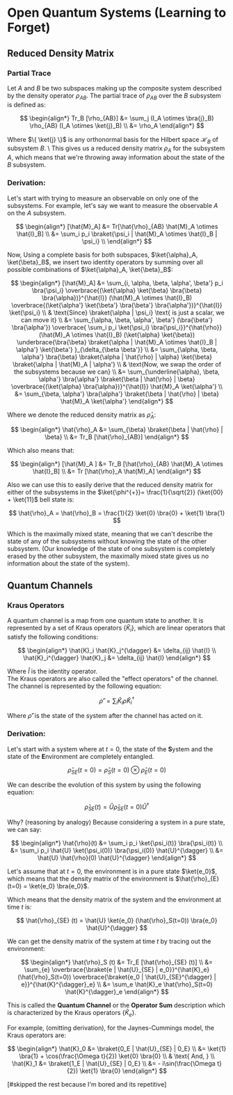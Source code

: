 # Open Quantum Systems (Learning to Forget)


## Reduced Density Matrix

### Partial Trace

Let $A$ and $B$ be two subspaces making up the composite system described by the density operator $\rho_{AB}$. The partial trace of $\rho_{AB}$ over the $B$ subsystem is defined as:

$$
\begin{align*}
Tr_B [\rho_{AB}] &= \sum_j (I_A \otimes \bra{j}_B) \rho_{AB} (I_A \otimes \ket{j}_B) \\
&= \rho_A
\end{align*}
$$

Where $\{ \ket{j} \}$ is any orthonormal basis for the Hilbert space $\mathcal{H}_B$ of subsystem $B$. \ 
This gives us a reduced density matrix $\rho_A$ for the subsystem $A$, which means that we're throwing away information about the state of the $B$ subsystem.

### Derivation:

Let's start with trying to measure an observable on only one of the subsystems. For example, let's say we want to measure the observable $A$ on the $A$ subsystem.

$$
\begin{align*}
[\hat{M}_A] &= Tr[\hat{\rho}_{AB} \hat{M}_A \otimes \hat{I}_B] \\
&= \sum_i p_i \braket{\psi_i | \hat{M}_A  \otimes \hat{I}_B | \psi_i} \\
\end{align*}
$$

Now, Using a complete basis for both subspaces,  $\ket{\alpha}_A, \ket{\beta}_B$, we insert two identity operators by summing over all possible combinations of  $\ket{\alpha}_A, \ket{\beta}_B$:

$$
\begin{align*}
[\hat{M}_A] &= \sum_{i, \alpha, \beta, \alpha', \beta'} p_i \bra{\psi_i} \overbrace{(\ket{\alpha} \ket{\beta} \bra{\beta} \bra{\alpha})}^{\hat{I}} (\hat{M}_A \otimes \hat{I}_B) \overbrace{(\ket{\alpha'} \ket{\beta'} \bra{\beta'} \bra{\alpha'})}^{\hat{I}} \ket{\psi_i} \\
& \text{Since} \braket{\alpha | \psi_i} \text{ is just a scalar, we can move it} \\
&= \sum_{\alpha, \beta, \alpha', \beta'} (\bra{\beta'} \bra{\alpha'}) \overbrace{ \sum_i p_i \ket{\psi_i} \bra{\psi_i}}^{\hat{\rho}} (\hat{M}_A \otimes \hat{I}_B) (\ket{\alpha} \ket{\beta}) \underbrace{\bra{\beta} \braket{\alpha | \hat{M}_A \otimes \hat{I}_B | \alpha'} \ket{\beta'} }_{\delta_{\beta \beta'}} \\
&= \sum_{\alpha, \beta, \alpha'} \bra{\beta} \braket{\alpha | \hat{\rho} | \alpha} \ket{\beta} \braket{\alpha | \hat{M}_A  | \alpha'} \\
& \text{Now, we swap the order of the subsystems because we can} \\
&= \sum_{\underline{\alpha}, \beta, \alpha'} \bra{\alpha'} \braket{\beta | \hat{\rho} | \beta} \overbrace{(\ket{\alpha} \bra{\alpha})}^{\hat{I}} \hat{M}_A  \ket{\alpha'} \\
&= \sum_{\beta, \alpha'} \bra{\alpha'} \braket{\beta | \hat{\rho} | \beta} \hat{M}_A  \ket{\alpha'}
\end{align*}
$$

Where we denote the reduced density matrix as $\hat{\rho}_A$:


$$
\begin{align*}
\hat{\rho}_A &= \sum_{\beta} \braket{\beta | \hat{\rho} | \beta} \\
&= Tr_B [\hat{\rho}_{AB}]
\end{align*}
$$

Which also means that:

$$
\begin{align*}
[\hat{M}_A ] &= Tr_B [\hat{\rho}_{AB} \hat{M}_A \otimes \hat{I}_B] \\
&= Tr [\hat{\rho}_A \hat{M}_A]
\end{align*}
$$

Also we can use this to easily derive that the reduced density matrix for either of the subsystems in the $\ket{\phi^{+}}= \frac{1}{\sqrt{2}} (\ket{00} + \ket{11}$ bell state is:

$$
\hat{\rho}_A = \hat{\rho}_B = \frac{1}{2} \ket{0} \bra{0} + \ket{1} \bra{1}
$$

Which is the maximally mixed state, meaning that we can't describe the state of any of the subsystems without knowing the state of the other subsystem. (Our knowledge of the state of one subsystem is completely erased by the other subsystem, the maximally mixed state gives us no information about the state of the system).

## Quantum Channels

### Kraus Operators

A quantum channel is a map from one quantum state to another. It is represented by a set of Kraus operators $\{ \hat{K}_i \}$, which are linear operators that satisfy the following conditions:

$$
\begin{align*}
\hat{K}_i \hat{K}_j^{\dagger} &= \delta_{ij} \hat{I} \\
\hat{K}_i^{\dagger} \hat{K}_j &= \delta_{ij} \hat{I}
\end{align*}
$$

Where $\hat{I}$ is the identity operator. \
The Kraus operators are also called the "effect operators" of the channel. \
The channel is represented by the following equation:

$$
\hat{\rho}' = \sum_i \hat{K}_i \hat{\rho} \hat{K}_i^{\dagger}
$$

Where $\hat{\rho}'$ is the state of the system after the channel has acted on it.

### Derivation:

Let's start with a system where at $t=0$, the state of the **S**ystem and the state of the **E**nvironment are completely entangled.

$$
\hat{\rho}_{SE} (t=0) = \hat{\rho}_{S} (t=0) \otimes \hat{\rho}_{E} (t=0)
$$

We can describe the evolution of this system by using the following equation:

$$
\hat{\rho}_{SE} (t) = \hat{U} \hat{\rho}_{SE} (t=0) \hat{U}^{\dagger}
$$

Why? (reasoning by analogy) Because considering a system in a pure state, we can say:

$$
\begin{align*}
\hat{\rho}(t) &= \sum_i p_i \ket{\psi_i(t)} \bra{\psi_i(t)} \\
&= \sum_i p_i \hat{U} \ket{\psi_i(0)} \bra{\psi_i(0)}  \hat{U}^{\dagger} \\
&= \hat{U} \hat{\rho}(0) \hat{U}^{\dagger}
\end{align*}
$$

Let's assume that at $t=0$, the environment is in a pure state $\ket{e_0}$, which means that the density matrix of the environment is $\hat{\rho}_{E} (t=0) = \ket{e_0} \bra{e_0}$.

Which means that the density matrix of the system and the environment at time $t$ is:

$$
\hat{\rho}_{SE} (t) = \hat{U} \ket{e_0} (\hat{\rho}_S(t=0)) \bra{e_0} \hat{U}^{\dagger}
$$

We can get the density matrix of the system at time $t$ by tracing out the environment:

$$
\begin{align*}
\hat{\rho}_S (t) &= Tr_E [\hat{\rho}_{SE} (t)] \\
&= \sum_{e} \overbrace{\braket{e | \hat{U}_{SE} | e_0}}^{\hat{K}_e} (\hat{\rho}_S(t=0)) \overbrace{\braket{e_0 | \hat{U}_{SE}^{\dagger} | e}}^{\hat{K}^{\dagger}_e} \\
&= \sum_e \hat{K}_e \hat{\rho}_S(t=0) \hat{K}^{\dagger}_e
\end{align*}
$$

This is called the **Quantum Channel** or the **Operator Sum** description which is characterized by the Kraus operators $\{ \hat{K}_e \}$.

For example, (omitting derivation), for the Jaynes-Cummings model, the Kraus operators are:

$$
\begin{align*}
\hat{K}_0 &= \braket{0_E | \hat{U}_{SE} | 0_E}  \\
&= \ket{1} \bra{1} + \cos(\frac{\Omega t}{2}) \ket{0} \bra{0} \\
& \text{ And, } \\
\hat{K}_1 &= \braket{1_E | \hat{U}_{SE} | 0_E} \\
&= - i\sin(\frac{\Omega t}{2}) \ket{1} \bra{0}
\end{align*}
$$

[#skipped the rest because I'm bored and its repetitive]